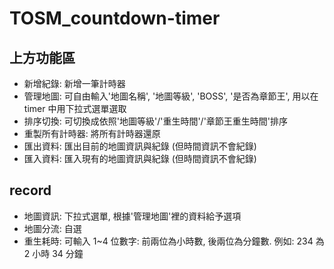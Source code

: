 # TOSM_countdown-timer

## 上方功能區
- 新增紀錄: 新增一筆計時器
- 管理地圖: 可自由輸入'地圖名稱', '地圖等級', 'BOSS', '是否為章節王', 用以在 timer 中用下拉式選單選取
- 排序切換: 可切換成依照'地圖等級'/'重生時間'/'章節王重生時間'排序
- 重製所有計時器: 將所有計時器還原
- 匯出資料: 匯出目前的地圖資訊與紀錄 (但時間資訊不會紀錄)
- 匯入資料: 匯入現有的地圖資訊與紀錄 (但時間資訊不會紀錄)

## record
- 地圖資訊: 下拉式選單, 根據'管理地圖'裡的資料給予選項
- 地圖分流: 自選
- 重生耗時: 可輸入 1~4 位數字: 前兩位為小時數, 後兩位為分鐘數. 例如: 234 為 2 小時 34 分鐘
